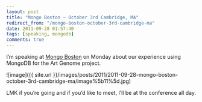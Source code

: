 ```yaml
---
layout: post
title: "Mongo Boston – October 3rd Cambridge, MA"
redirect_from: "/mongo-boston-october-3rd-cambridge-ma"
date: 2011-09-28 01:57:40
tags: [speaking, mongodb]
comments: true
---
```

I’m speaking at [Mongo Boston](http://www.10gen.com/events/mongo-boston-2011) on Monday about our experience using MongoDB for the Art Genome project.

![image]({{ site.url }}/images/posts/2011/2011-09-28-mongo-boston-october-3rd-cambridge-ma/image%5b11%5d.jpg)

LMK if you’re going and if you’d like to meet, I’ll be at the conference all day.


